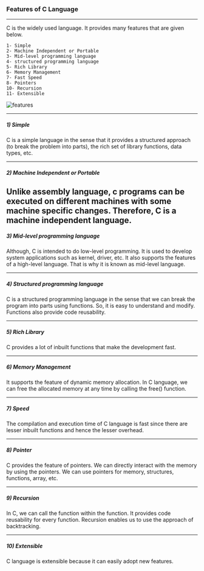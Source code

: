 ### Features of C Language

-------

C is the widely used language. It provides many features that are given below.

    1- Simple
    2- Machine Independent or Portable
    3- Mid-level programming language
    4- structured programming language
    5- Rich Library
    6- Memory Management
    7- Fast Speed
    8- Pointers
    10- Recursion
    11- Extensible
    

![features](https://static.javatpoint.com/cpages/images/cfeatures.jpg)

---------

##### 1) Simple

C is a simple language in the sense that it provides a structured approach (to break the problem into parts), the rich set of library functions, data types, etc.

-------

##### 2) Machine Independent or Portable

Unlike assembly language, c programs can be executed on different machines with some machine specific changes. Therefore, C is a machine independent language.
--------

##### 3) Mid-level programming language

Although, C is intended to do low-level programming. It is used to develop system applications such as kernel, driver, etc. It also supports the features of a high-level language. That is why it is known as mid-level language.

-----------

##### 4) Structured programming language

C is a structured programming language in the sense that we can break the program into parts using functions. So, it is easy to understand and modify. Functions also provide code reusability.

--------

##### 5) Rich Library

C provides a lot of inbuilt functions that make the development fast.

--------

##### 6) Memory Management

It supports the feature of dynamic memory allocation. In C language, we can free the allocated memory at any time by calling the free() function.

----------

##### 7) Speed

The compilation and execution time of C language is fast since there are lesser inbuilt functions and hence the lesser overhead.

---------

##### 8) Pointer

C provides the feature of pointers. We can directly interact with the memory by using the pointers. We can use pointers for memory, structures, functions, array, etc.

---------

##### 9) Recursion

In C, we can call the function within the function. It provides code reusability for every function. Recursion enables us to use the approach of backtracking.

-------

##### 10) Extensible

C language is extensible because it can easily adopt new features.
